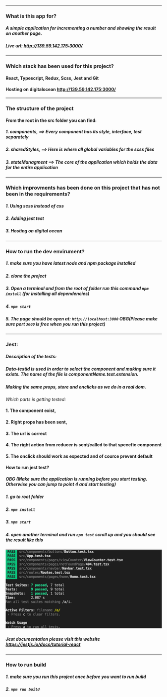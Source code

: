 ----
###  What is this app for?
##### A simple application for incrementing a number and showing the result on another page.
##### Live url: http://139.59.142.175:3000/
----

###  Which stack has been used for this project?

#### React, Typescript, Redux, Scss, Jest and Git
#### Hosting on  digitalocean http://139.59.142.175:3000/
------

### The structure of the project 
#### From the root in the src  folder you can find:
##### 1. components,    ==> Every component has its style, interface, test separately 
##### 2. sharedStyles,  ==> Here is where all global variables for the scss files
##### 3. stateManagment ==> The core of the application which holds the data for the entire application

------

### Which improvments has been done on this project that has not been in the requirements?
##### 1. Using scss instead of css
##### 2. Adding jest test
##### 3. Hosting on digital ocean
------

### How to run the dev envirument? 
##### 1. make sure you have latest node and npm package installed
##### 2. clone the project
##### 3. Open a terminal and from the root of folder run this command `npm install` (for installing all dependencies)
##### 4. `npm start`
##### 5. The page should be open at: `http://localhost:3000` *OBG*(Please make sure port `3000` is free when you run this project)

------
### Jest: 
##### Description of the tests: 
##### Data-testid is used in order to select the component and making sure it exists. The name of the file is componentName.test.extension. 
##### Making the same props, store and onclicks as we do in a real dom. 
*Which parts is getting tested:*
#### 1. The component exist, 
#### 2. Right props has been sent, 
#### 3. The url is correct 
#### 4. The right action from reducer is sent/called to that specefic component
#### 5. The onclick should work as expected and of cource prevent default

#### How to run jest test? 
##### *OBG* (Make sure the application is running before you start testing. Otherwise you can jump to point 4 and start testing)  
##### 1. go to root folder
##### 2. `npm install`
##### 3. `npm start`
##### 4. open another terminal and run `npm test` scroll up and you should see the result like this
##### ![./public/test-react-app.png](./public/pictures/test-react-app.png)

##### *Jest documentation please visit this website* https://jestjs.io/docs/tutorial-react
------
### How to run build
##### 1. make sure you run this project once before you want to run build
##### 2. `npm run build` 
